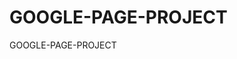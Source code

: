 # GOOGLE-PAGE-PROJECT
GOOGLE-PAGE-PROJECT
[]( https://emreeken183425.github.io/GOOGLE-PAGE-PROJECT/)
